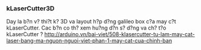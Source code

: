 ### kLaserCutter3D

Day la b?n v? thi?t k? 3D va layout h?p d?ng galileo box c?a may c?t kLaserCutter. Cac b?n co th? xem hu?ng d?n s? d?ng va ch? t?o kLaserCutter ? http://arduino.vn/bai-viet/508-klasercutter-tu-lam-may-cat-laser-bang-ma-nguon-nguoi-viet-phan-1-may-cat-cua-chinh-ban